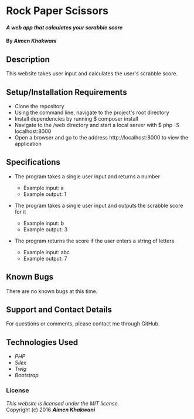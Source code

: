 # Rock Paper Scissors

#### _A web app that calculates your scrabble score_

#### By _**Aimen Khakwani**_

## Description

This website takes user input and calculates the user's scrabble score.

## Setup/Installation Requirements

* Clone the repository
* Using the command line, navigate to the project's root directory
* Install dependencies by running $ composer install
* Navigate to the /web directory and start a local server with $ php -S localhost:8000
* Open a browser and go to the address http://localhost:8000 to view the application

## Specifications

* The program takes a single user input and returns a number
    * Example input: a
    * Example output: 1

* The program takes a single user input and outputs the scrabble score for it
    * Example input: b
    * Example output: 3

* The program returns the score if the user enters a string of letters
    * Example input: abc
    * Example output: 7

## Known Bugs

There are no known bugs at this time.

## Support and Contact Details

For questions or comments, please contact me through GitHub.

## Technologies Used

* _PHP_
* _Silex_
* _Twig_
* _Bootstrap_

### License

*This website is licensed under the MIT license.*  
Copyright (c) 2016 **_Aimen Khakwani_**
